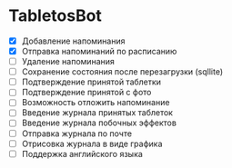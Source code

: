 # TabletosBot
- [x] Добавление напоминания
- [x] Отправка напоминаний по расписанию
- [ ] Удаление напоминания
- [ ] Сохранение состояния после перезагрузки (sqllite)
- [ ] Подтверждение принятой таблетки
- [ ] Подтверждение принятой с фото
- [ ] Возможность отложить напоминание
- [ ] Введение журнала принятых таблеток
- [ ] Введение журнала побочных эффектов
- [ ] Отправка журнала по почте
- [ ] Отрисовка журнала в виде графика
- [ ] Поддержка английского языка
